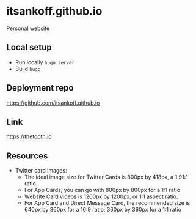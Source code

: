 # itsankoff.github.io

Personal website

## Local setup
* Run locally `hugo server`
* Build `hugo`

## Deployment repo
https://github.com/itsankoff.github.io

## Link
https://thetooth.io


## Resources
* Twitter card images:
    * The ideal image size for Twitter Cards is 800px by 418px, a 1.91:1 ratio.
    * For App Cards, you can go with 800px by 800px for a 1:1 ratio
    * Website Card videos is 1200px by 1200px, or 1:1 aspect ratio.
    * For App Card and Direct Message Card, the recommended size is 640px by 360px for a 16:9 ratio; 360px by 360px for a 1:1 ratio
